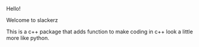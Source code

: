 Hello!

Welcome to slackerz

This is a c++ package that adds function to make coding in c++ look a little more like python.
